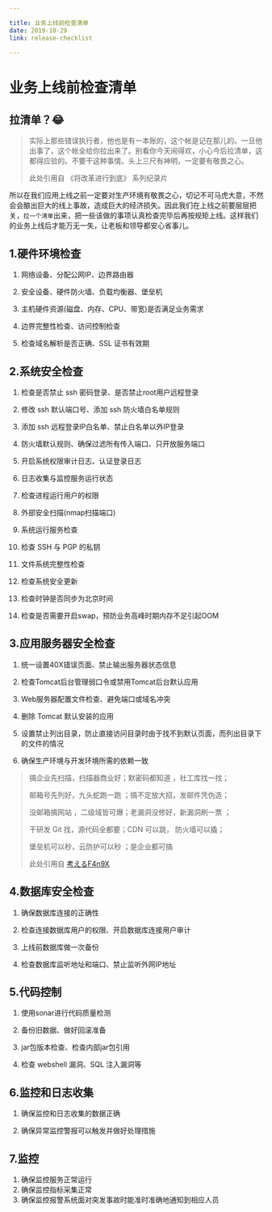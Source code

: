 ```yaml
---

title: 业务上线前检查清单
date: 2019-10-29
link: release-checklist

---
```




# 业务上线前检查清单

## 拉清单？😂

>    实际上那些错误执行者，他也是有一本账的，这个帐是记在那儿的。一旦他出事了，这个帐全给你拉出来了。别看你今天闹得欢，小心今后拉清单，这都得应验的。不要干这种事情。头上三尺有神明，一定要有敬畏之心。 
>
>   此处引用自  《将改革进行到底》 系列纪录片

所以在我们应用上线之前一定要对生产环境有敬畏之心，切记不可马虎大意，不然会会酿出巨大的线上事故，造成巨大的经济损失。因此我们在上线之前要层层把关，`拉一个清单`出来，把一些该做的事项认真检查完毕后再按规矩上线。这样我们的业务上线后才能万无一失，让老板和领导都安心省事儿。

1.硬件环境检查
--------------

1.  网络设备、分配公网IP、边界路由器

2.  安全设备、硬件防火墙、负载均衡器、堡垒机

3.  主机硬件资源(磁盘、内存、CPU、带宽)是否满足业务需求

4.  边界完整性检查、访问控制检查

5.  检查域名解析是否正确、SSL 证书有效期

2.系统安全检查
--------------

1.  检查是否禁止 ssh 密码登录、是否禁止root用户远程登录

2.  修改 ssh 默认端口号、添加 ssh 防火墙白名单规则

3.  添加 ssh 远程登录IP白名单、禁止白名单以外IP登录

4.  防火墙默认规则、确保过滤所有传入端口、只开放服务端口

5.  开启系统权限审计日志、认证登录日志

6.  日志收集与监控服务运行状态

7.  检查进程运行用户的权限

8.  外部安全扫描(nmap扫描端口)

9.  系统运行服务检查

10.  检查 SSH 与 PGP 的私钥

11.  文件系统完整性检查

12.  检查系统安全更新

13.  检查时钟是否同步为北京时间

14.  检查是否需要开启swap，预防业务高峰时期内存不足引起OOM

3.应用服务器安全检查
--------------------

1.  统一设置40X错误页面、禁止输出服务器状态信息

2.  检查Tomcat后台管理弱口令或禁用Tomcat后台默认应用

3.  Web服务器配置文件检查、避免端口或域名冲突

4.  删除 Tomcat 默认安装的应用

5.  设置禁止列出目录，防止直接访问目录时由于找不到默认页面，而列出目录下的文件的情况

6.  确保生产环境与开发环境所需的依赖一致



>   搞企业先扫描，扫描器商业好；默密码都知道 ，社工库找一找；
>
>   邮箱号先列好，九头蛇跑一跑 ；搞不定放大招，发邮件凭伪造；
>
>   没邮箱搞网站 ，二级域皆可爆；老漏洞没修好，新漏洞刷一票 ；
>
>   干研发 Git 找，源代码全都要；CDN 可以跳， 防火墙可以撬；
>
>   堡垒机可以秒，云防护可以秒 ；是企业都可搞 
>
>   此处引用自  [考えるF4n9X](https://fanqxu.com/) 

4.数据库安全检查
----------------

1.  确保数据库连接的正确性

2.  检查连接数据库用户的权限、开启数据库连接用户审计

3.  上线前数据库做一次备份

4.  检查数据库监听地址和端口、禁止监听外网IP地址

5.代码控制
----------

1.  使用sonar进行代码质量检测

2.  备份旧数据、做好回滚准备

3.  jar包版本检查、检查内部jar包引用

4.  检查 webshell 漏洞、SQL 注入漏洞等

6.监控和日志收集
----------------

1.  确保监控和日志收集的数据正确

2.  确保异常监控警报可以触发并做好处理措施

## 7.监控

1.  确保监控服务正常运行
2.  确保监控指标采集正常
3.  确保监控报警系统面对突发事故时能准时准确地通知到相应人员